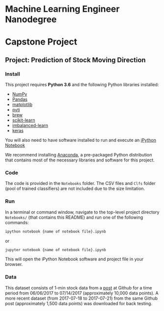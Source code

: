 # Machine Learning Engineer Nanodegree
# Capstone Project
## Project: Prediction of Stock Moving Direction 

### Install

This project requires **Python 3.6** and the following Python libraries installed:

- [NumPy](http://www.numpy.org/)
- [Pandas](http://pandas.pydata.org)
- [matplotlib](http://matplotlib.org/)
- [pyti](https://github.com/kylejusticemagnuson/pyti)
- [brew](http://brew.readthedocs.io/en/latest/)
- [scikit-learn](http://scikit-learn.org/stable/)
- [imbalanced-learn](http://contrib.scikit-learn.org/imbalanced-learn/stable/)
- [keras](https://keras.io)

You will also need to have software installed to run and execute an [iPython Notebook](http://ipython.org/notebook.html)

We recommend installing [Anaconda](https://www.continuum.io/downloads), a pre-packaged Python distribution that contains most of the necessary libraries and software for this project. 

### Code

The code is provided in the `Notebooks` folder. The CSV files and `Clfs` folder (pool of trained classifiers) are not included due to the size limitation. 

### Run

In a terminal or command window, navigate to the top-level project directory `Notebooks/` (that contains this README) and run one of the following commands:

```bash
ipython notebook {name of notebook file}.ipynb
```  
or
```bash
jupyter notebook {name of notebook file}.ipynb
```

This will open the iPython Notebook software and project file in your browser.

### Data

This dataset consists of 1-min stock data from a [post](https://github.com/Finance-And-ML/US-Stock-Intraday-Dataset) at Github for a time period from 06/06/2017 to 07/14/2017 (approximately 10,000 data points). A more recent dataset (from 2017-07-18 to 2017-07-21) from the same Github post (approximately 1,500 data points) was downloaded for back testing.


